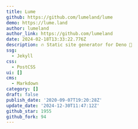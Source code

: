 ```yaml
---
title: Lume
github: https://github.com/lumeland/lume
demo: https://lume.land
author: lumeland
author_link: https://github.com/lumeland
date: 2024-02-18T13:33:22.776Z
description: 🔥 Static site generator for Deno 🦕
ssg:
  - Jekyll
css:
  - PostCSS
ui: []
cms:
  - Markdown
category: []
draft: false
publish_date: '2020-09-07T19:20:28Z'
update_date: '2024-12-30T11:47:12Z'
github_star: 1955
github_fork: 94
---
```


